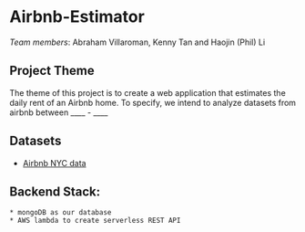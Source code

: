 # Airbnb-Estimator

*Team members*: Abraham Villaroman, Kenny Tan and Haojin (Phil) Li

## Project Theme
The theme of this project is to create a web application that estimates the daily rent of an Airbnb home. To specify, we intend to analyze datasets from airbnb between ____ - ____ 

## Datasets
* [Airbnb NYC data](http://insideairbnb.com/get-the-data.html)

## Backend Stack:
    * mongoDB as our database
    * AWS lambda to create serverless REST API
 


